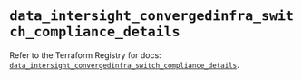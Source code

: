 # `data_intersight_convergedinfra_switch_compliance_details`

Refer to the Terraform Registry for docs: [`data_intersight_convergedinfra_switch_compliance_details`](https://registry.terraform.io/providers/ciscodevnet/intersight/1.0.71/docs/data-sources/convergedinfra_switch_compliance_details).
